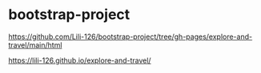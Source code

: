 # bootstrap-project
https://github.com/Lili-126/bootstrap-project/tree/gh-pages/explore-and-travel/main/html

https://lili-126.github.io/explore-and-travel/
